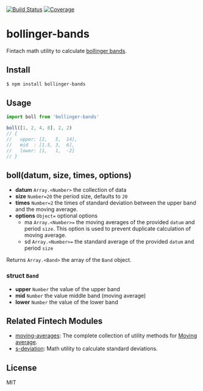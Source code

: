 [![Build Status](https://travis-ci.org/kaelzhang/bollinger-bands.svg?branch=master)](https://travis-ci.org/kaelzhang/bollinger-bands)
[![Coverage](https://codecov.io/gh/kaelzhang/bollinger-bands/branch/master/graph/badge.svg)](https://codecov.io/gh/kaelzhang/bollinger-bands)
<!-- optional appveyor tst
[![Windows Build Status](https://ci.appveyor.com/api/projects/status/github/kaelzhang/bollinger-bands?branch=master&svg=true)](https://ci.appveyor.com/project/kaelzhang/bollinger-bands)
-->
<!-- optional npm version
[![NPM version](https://badge.fury.io/js/bollinger-bands.svg)](http://badge.fury.io/js/bollinger-bands)
-->
<!-- optional npm downloads
[![npm module downloads per month](http://img.shields.io/npm/dm/bollinger-bands.svg)](https://www.npmjs.org/package/bollinger-bands)
-->
<!-- optional dependency status
[![Dependency Status](https://david-dm.org/kaelzhang/bollinger-bands.svg)](https://david-dm.org/kaelzhang/bollinger-bands)
-->

# bollinger-bands

Fintach math utility to calculate [bollinger bands](https://en.wikipedia.org/wiki/Bollinger_Bands).

## Install

```sh
$ npm install bollinger-bands
```

## Usage

```js
import boll from 'bollinger-bands'

boll([1, 2, 4, 8], 2, 2)
// {
//   upper: [2,   5,  14],
//   mid  : [1.5, 3,  6],
//   lower: [1,   1,  -2]
// }
```

## boll(datum, size, times, options)

- **datum** `Array.<Number>` the collection of data
- **size** `Number=20` the period size, defaults to `20`
- **times** `Number=2` the times of standard deviation between the upper band and the moving average.
- **options** `Object=` optional options
  - ma `Array.<Number>=` the moving averages of the provided `datum` and period `size`. This option is used to prevent duplicate calculation of moving average.
  - sd `Array.<Number>=` the standard average of the provided `datum` and period `size`

Returns `Array.<Band>` the array of the `Band` object.

### struct `Band`

- **upper** `Number` the value of the upper band
- **mid** `Number` the value middle band (moving average)
- **lower** `Number` the value of the lower band

## Related Fintech Modules

- [moving-averages](https://www.npmjs.com/package/moving-averages): The complete collection of utility methods for [Moving average](https://en.wikipedia.org/wiki/Moving_average).
- [s-deviation](https://www.npmjs.com/package/s-deviation): Math utility to calculate standard deviations.

## License

MIT

